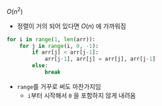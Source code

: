 $O(n^2)$
- 정렬이 거의 되어 있다면 $O(n)$ 에 가까워짐
```python
for i in range(1, len(arr)):
	for j in range(i, 0, -1):
		if arr[j] < arr[j-1]:
			arr[j-1], arr[j] = arr[j], arr[j-1]
		else:
			break
```
- `range`를 거꾸로 써도 마찬가지임
	- `i`부터 시작해서 `0` 을 포함하지 않게 내려옴